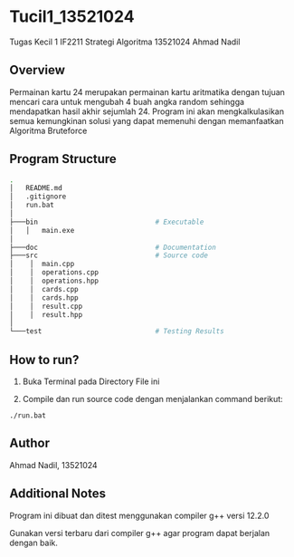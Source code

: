 # Tucil1_13521024
Tugas Kecil 1 IF2211 Strategi Algoritma 13521024 Ahmad Nadil

## Overview
Permainan kartu 24 merupakan permainan kartu aritmatika dengan tujuan mencari cara untuk mengubah 4 buah angka random sehingga mendapatkan hasil akhir sejumlah 24. Program ini akan mengkalkulasikan semua kemungkinan solusi yang dapat memenuhi dengan memanfaatkan Algoritma Bruteforce

## Program Structure
```bash
.
│   README.md
│   .gitignore
│   run.bat
│
├───bin                             # Executable
│   │   main.exe
│
├───doc                             # Documentation
├───src                             # Source code
│    │  main.cpp
│    │  operations.cpp
│    │  operations.hpp
│    │  cards.cpp
│    │  cards.hpp
│    │  result.cpp
│    │  result.hpp
│
└───test                            # Testing Results
```

## How to run?
1. Buka Terminal pada Directory File ini

2. Compile dan run source code dengan menjalankan command berikut:

`./run.bat`

## Author
Ahmad Nadil, 13521024

## Additional Notes
Program ini dibuat dan ditest menggunakan compiler g++ versi 12.2.0

Gunakan versi terbaru dari compiler g++ agar program dapat berjalan dengan baik.